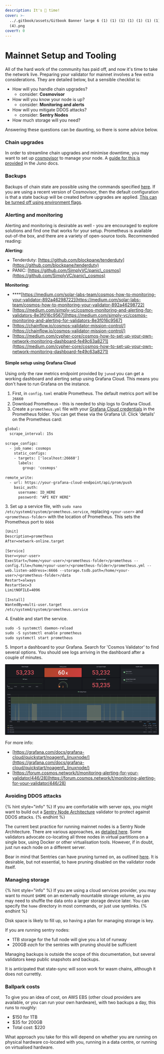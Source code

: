 ```yaml
---
description: It's 🚀 time!
cover: >-
  ../.gitbook/assets/Gitbook Banner large 6 (1) (1) (1) (1) (1) (1) (1) (1)
  (4).png
coverY: 0
---
```


# Mainnet Setup and Tooling

All of the hard work of the community has paid off, and now it's time to take the network live. Preparing your validator for mainnet involves a few extra considerations. They are detailed below, but a sensible checklist is:

* How will you handle chain upgrades?
  * consider: **Cosmovisor**
* How will you know your node is up?
  * consider: **Monitoring and alerts**
* How will you mitigate DDOS attacks?
  * consider: **Sentry Nodes**
* How much storage will you need?

Answering these questions can be daunting, so there is some advice below.

### Chain upgrades

In order to streamline chain upgrades and minimise downtime, you may want to set up [cosmovisor](https://docs.cosmos.network/master/run-node/cosmovisor.html) to manage your node. A [guide for this is provided](setting-up-cosmovisor.md) in the Juno docs.

### Backups

Backups of chain state are possible using the commands specified [here](https://hub.cosmos.network/main/hub-tutorials/join-mainnet.html#exporting-state). If you are using a recent version of Cosmovisor, then the default configuration is that a state backup will be created before upgrades are applied. [This can be turned off using environment flags](https://docs.cosmos.network/master/run-node/cosmovisor.html#command-line-arguments-and-environment-variables).

### Alerting and monitoring

Alerting and monitoring is desirable as well - you are encouraged to explore solutions and find one that works for your setup. Prometheus is available out-of-the box, and there are a variety of open-source tools. Recommended reading:

**Alerting:**

* Tenderduty: [https://github.com/blockpane/tenderduty](https://github.com/blockpane/tenderduty)
* PANIC: [https://github.com/SimplyVC/panic\_cosmos](https://github.com/SimplyVC/panic\_cosmos)

**Monitoring:**

* \*\*\*\*[https://medium.com/solar-labs-team/cosmos-how-to-monitoring-your-validator-892a46298722](https://medium.com/solar-labs-team/cosmos-how-to-monitoring-your-validator-892a46298722)
* [https://medium.com/simply-vc/cosmos-monitoring-and-alerting-for-validators-8e3f016c9567](https://medium.com/simply-vc/cosmos-monitoring-and-alerting-for-validators-8e3f016c9567)
* [https://chainflow.io/cosmos-validator-mission-control/](https://chainflow.io/cosmos-validator-mission-control/)
* [https://medium.com/cypher-core/cosmos-how-to-set-up-your-own-network-monitoring-dashboard-fe49c63a8271](https://medium.com/cypher-core/cosmos-how-to-set-up-your-own-network-monitoring-dashboard-fe49c63a8271)

#### Simple setup using Grafana Cloud

Using only the raw metrics endpoint provided by `junod` you can get a working dashboard and alerting setup using Grafana Cloud. This means you don't have to run Grafana on the instance.

1. First, in `config.toml` enable Prometheus. The default metrics port will be `26660`
2. Download Prometheus - this is needed to ship logs to Grafana Cloud.
3. Create a `prometheus.yml` file with your [Grafana Cloud credentials](https://grafana.com/docs/grafana-cloud/reference/create-api-key/) in the Prometheus folder. You can get these via the Grafana UI. Click 'details' on the Prometheus card:

```
global:
  scrape_interval: 15s

scrape_configs:
  - job_name: cosmops
    static_configs:
    - targets: ['localhost:26660']
      labels:
        group: 'cosmops'

remote_write:
  - url: https://your-grafana-cloud-endpoint/api/prom/push
    basic_auth:
      username: ID_HERE
      password: "API KEY HERE"
```

3\. Set up a service file, with `sudo nano /etc/systemd/system/prometheus.service`, replacing `<your-user>` and `<prometheus-folder>` with the location of Prometheus. This sets the Prometheus port to `6666`

```
[Unit]
Description=prometheus
After=network-online.target

[Service]
User=<your-user>
ExecStart=/home/<your-user>/<prometheus-folder>/prometheus --config.file=/home/<your-user>/<prometheus-folder>/prometheus.yml --web.listen-address=:6666 --storage.tsdb.path=/home/<your-user>/<prometheus-folder>/data
Restart=always
RestartSec=3
LimitNOFILE=4096

[Install]
WantedBy=multi-user.target
/etc/systemd/system/prometheus.service
```

4\. Enable and start the service.

```
sudo -S systemctl daemon-reload
sudo -S systemctl enable prometheus
sudo systemctl start prometheus
```

5\. Import a dashboard to your Grafana. Search for 'Cosmos Validator' to find several options. You should see logs arriving in the dashboard after a couple of minutes.

![A simple node dashboard example](../.gitbook/assets/screenshot-2021-10-05-at-09.29.48.png)

For more info:

* [https://grafana.com/docs/grafana-cloud/quickstart/noagent\_linuxnode/](https://grafana.com/docs/grafana-cloud/quickstart/noagent\_linuxnode/)
* [https://forum.cosmos.network/t/monitoring-alerting-for-your-validator/446/28](https://forum.cosmos.network/t/monitoring-alerting-for-your-validator/446/28)

### Avoiding DDOS attacks

{% hint style="info" %}
If you are comfortable with server ops, you might want to build out a [Sentry Node Architecture](https://docs.tendermint.com/master/nodes/validators.html) validator to protect against DDOS attacks.
{% endhint %}

The current best practice for running mainnet nodes is a Sentry Node Architecture. There are various approaches, as [detailed here](https://medium.com/@kidinamoto/tech-choices-for-cosmos-validators-27c7242061ea). Some validators advocate co-locating all three nodes in virtual partitions on a single box, using Docker or other virtualisation tools. However, if in doubt, just run each node on a different server.

Bear in mind that Sentries can have pruning turned on, as outlined [here](https://hub.cosmos.network/main/gaia-tutorials/join-mainnet.html#pruning-of-state). It is desirable, but not essential, to have pruning disabled on the validator node itself.

### Managing storage

{% hint style="info" %}
If you are using a cloud services provider, you may want to mount `$HOME` on an externally mountable storage volume, as you may need to shuffle the data onto a larger storage device later. You can specify the `home` directory in most commands, or just use symlinks.
{% endhint %}

Disk space is likely to fill up, so having a plan for managing storage is key.

If you are running sentry nodes:

* 1TB storage for the full node will give you a lot of runway
* 200GB _each_ for the sentries with pruning should be sufficient

Managing backups is outside the scope of this documentation, but several validators keep public snapshots and backups.

It is anticipated that state-sync will soon work for wasm chains, although it does not currettly.

### Ballpark costs

To give you an idea of cost, on AWS EBS (other cloud providers are available, or you can run your own hardware), with two backups a day, this runs to roughly:

* $150 for 1TB
* $35 for 200GB
* Total cost: $220

What approach you take for this will depend on whether you are running on physical hardware co-located with you, running in a data centre, or running on virtualised hardware.
